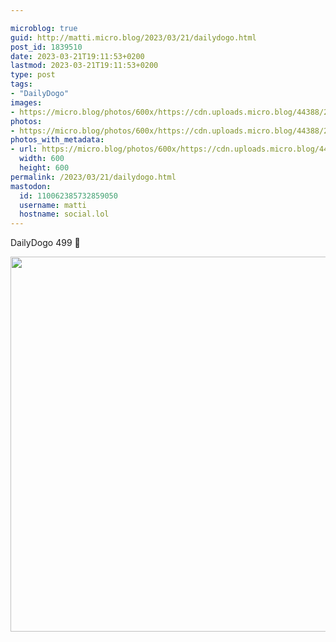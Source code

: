 ```yaml
---

microblog: true
guid: http://matti.micro.blog/2023/03/21/dailydogo.html
post_id: 1839510
date: 2023-03-21T19:11:53+0200
lastmod: 2023-03-21T19:11:53+0200
type: post
tags:
- "DailyDogo"
images:
- https://micro.blog/photos/600x/https://cdn.uploads.micro.blog/44388/2023/283f42e226.jpg
photos:
- https://micro.blog/photos/600x/https://cdn.uploads.micro.blog/44388/2023/283f42e226.jpg
photos_with_metadata:
- url: https://micro.blog/photos/600x/https://cdn.uploads.micro.blog/44388/2023/283f42e226.jpg
  width: 600
  height: 600
permalink: /2023/03/21/dailydogo.html
mastodon:
  id: 110062385732859050
  username: matti
  hostname: social.lol
---
```

DailyDogo 499 🐶

<img src="/media/uploads/2023/283f42e226.jpg" width="600" height="600" alt="" />
